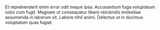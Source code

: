 Et reprehenderit enim error odit neque ipsa.
Accusantium fuga voluptatum iusto cum fugit.
Magnam ut consequatur libero reiciendis molestiae assumenda in laborum sit.
Labore nihil animi.
Delectus ut in ducimus voluptatum quas fugiat.